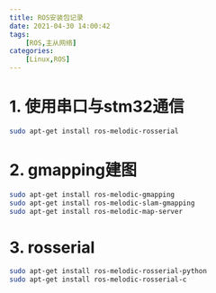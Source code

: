 ```yaml
---
title: ROS安装包记录
date: 2021-04-30 14:00:42
tags: 
    [ROS,主从网络] 
categories: 
    [Linux,ROS]
---
```

# 1. 使用串口与stm32通信

```bash
sudo apt-get install ros-melodic-rosserial
```

# 2. gmapping建图

```bash
sudo apt-get install ros-melodic-gmapping
sudo apt-get install ros-melodic-slam-gmapping
sudo apt-get install ros-melodic-map-server

```
# 3. rosserial
```bash
sudo apt-get install ros-melodic-rosserial-python
sudo apt-get install ros-melodic-rosserial-c
```

